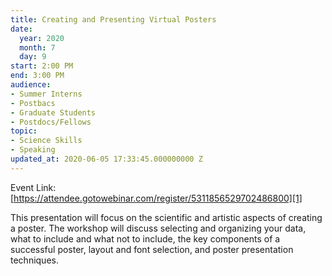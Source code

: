 ```yaml
---
title: Creating and Presenting Virtual Posters
date:
  year: 2020
  month: 7
  day: 9
start: 2:00 PM
end: 3:00 PM
audience:
- Summer Interns
- Postbacs
- Graduate Students
- Postdocs/Fellows
topic:
- Science Skills
- Speaking
updated_at: 2020-06-05 17:33:45.000000000 Z
---
```

Event Link:
[https://attendee.gotowebinar.com/register/5311856529702486800][1]

This presentation will focus on the scientific and artistic aspects of
creating a poster. The workshop will discuss selecting and organizing
your data, what to include and what not to include, the key components
of a successful poster, layout and font selection, and poster
presentation techniques.



[1]: https://attendee.gotowebinar.com/register/5311856529702486800
